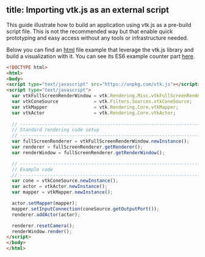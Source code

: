title: Importing vtk.js as an external script
---

This guide illustrate how to build an application using vtk.js as a pre-build script file. This is not the recommended way but that enable quick prototyping and easy access without any tools or infrastructure needed.

Below you can find an [html](https://raw.githubusercontent.com/Kitware/vtk-js/master/Documentation/content/docs/vtk-js-demo.html) file example that leverage the vtk.js library and build a visualization with it. You can see its ES6 example counter part [here](https://kitware.github.io/vtk-js/examples/ConeSource.html).

```html vtk-js-demo.html
<!DOCTYPE html>
<html>
<body>
<script type="text/javascript" src="https://unpkg.com/vtk.js"></script>
<script type="text/javascript">
  var vtkFullScreenRenderWindow = vtk.Rendering.Misc.vtkFullScreenRenderWindow;
  var vtkConeSource             = vtk.Filters.Sources.vtkConeSource;
  var vtkMapper                 = vtk.Rendering.Core.vtkMapper;
  var vtkActor                  = vtk.Rendering.Core.vtkActor;
  
  // --------------------------------------------------------------------------
  // Standard rendering code setup
  // --------------------------------------------------------------------------
  var fullScreenRenderer = vtkFullScreenRenderWindow.newInstance();
  var renderer = fullScreenRenderer.getRenderer();
  var renderWindow = fullScreenRenderer.getRenderWindow();

  // --------------------------------------------------------------------------
  // Example code
  // --------------------------------------------------------------------------
  var cone = vtkConeSource.newInstance();
  var actor = vtkActor.newInstance();
  var mapper = vtkMapper.newInstance();

  actor.setMapper(mapper);
  mapper.setInputConnection(coneSource.getOutputPort());
  renderer.addActor(actor);

  renderer.resetCamera();
  renderWindow.render();
</script>
</body>
</html>
```
